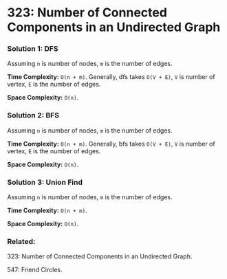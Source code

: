 # 323: Number of Connected Components in an Undirected Graph

### Solution 1: DFS
Assuming `n` is number of nodes, `m` is the number of edges.

**Time Complexity:** `O(n + m)`. Generally, dfs takes `O(V + E)`, `V` is number of vertex, `E` is the number of edges. 

**Space Complexity:** `O(n)`.

### Solution 2: BFS
Assuming `n` is number of nodes, `m` is the number of edges.

**Time Complexity:** `O(n + m)`. Generally, bfs takes `O(V + E)`, `V` is number of vertex, `E` is the number of edges. 

**Space Complexity:** `O(n)`.

### Solution 3: Union Find
Assuming `n` is number of nodes, `m` is the number of edges.

**Time Complexity:** `O(n + m)`.

**Space Complexity:** `O(n)`.

### Related: 
323: Number of Connected Components in an Undirected Graph.

547: Friend Circles.